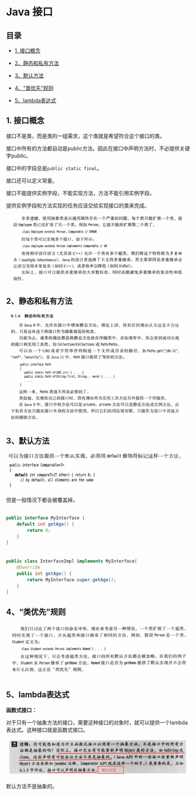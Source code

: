 # Java 接口

## 目录

*   [1. 接口概念](#1-接口概念)

*   [2、静态和私有方法](#2静态和私有方法)

*   [3、默认方法](#3默认方法)

*   [4、“类优先”规则](#4类优先规则)

*   [5、lambda表达式](#5lambda表达式)

## 1. 接口概念

接口不是类，而是类的一组需求，这个类就是希望符合这个接口的类。

接口中所有的方法都自动是public方法。因此在接口中声明方法时，不必提供关键字public。

接口中的字段总是`public static final`。

接口还可以定义常量。

接口不能提供实例字段，不能实现方法，方法不能引用实例字段。

提供实例字段和方法实现的任务应该交给实现接口的类来完成。

![](image/image_I_OSWb72WS.png)

## 2、静态和私有方法

![](image/image_aZfvbEH7s-.png)

## 3、默认方法

![](image/image_F6Fpuw5MYX.png)

但是一般情况下都会被覆盖掉。

```java

public interface MyInterface {
    default int getAge() {
        return 0;
    }
}


public class InterfaceImpl implements MyInterface{
    @Override
    public int getAge() {
        return MyInterface.super.getAge();
    }
}

```

## 4、“类优先”规则

![](image/image_1x9nh7t6ph.png)

## 5、lambda表达式

**函数式接口：**

对于只有一个抽象方法的接口，需要这种接口的对象时，就可以提供一个lambda表达式。这种接口就是函数式接口。

![](image/image_1D3a2mxLcz.png)

默认方法不是抽象的。
